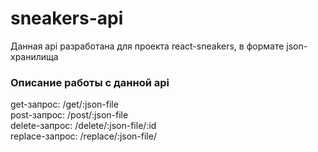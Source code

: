 # sneakers-api  
Данная api разработана для проекта react-sneakers, в формате json-хранилища
### Описание работы с данной api  
get-запрос: /get/:json-file  
post-запрос: /post/:json-file  
delete-запрос: /delete/:json-file/:id  
replace-запрос: /replace/:json-file/
